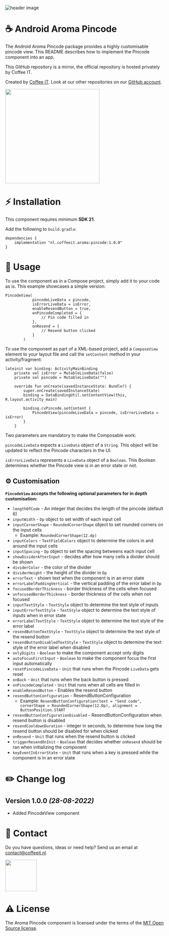 ![header image](https://coffeeit.nl/wp-content/uploads/2022/07/Aroma_Pincode_Android.png)

# ☕️ Android Aroma Pincode

The Android Aroma Pincode package provides a highly customisable pincode view. This README describes 
how to implement the Pincode component into an app.

This GitHub repository is a mirror, the official repository is hosted privately by Coffee IT.

Created by [Coffee IT](https://coffeeit.nl/). Look at our other repositories on our 
[GitHub account](https://github.com/orgs/Coffee-IT-Development/repositories).

<img src="https://i.imgur.com/PZkGq79.gif" width="300">

# ⚡ Installation

This component requires minimum __SDK 21__.

Add the following to `build.gradle`:
```
dependencies {
    implementation "nl.coffeeit.aroma:pincode:1.0.0"
}
```

# 📖 Usage

To use the component as in a Compose project, simply add it to your code as is. This example showcases a simple version:

```
PincodeView(
            pincodeLiveData = pincode,
            isErrorLiveData = isError,
            enableResendButton = true,
            onPincodeCompleted = {
                // Pin code filled in
            },
            onResend = {
                // Resend button clicked
            }
        )
```

To use the component as part of a XML-based project, add a `ComposeView` element to your layout file and call the `setContent` method in your activity/fragment:

```
lateinit var binding: ActivityMainBinding
    private val isError = MutableLiveData(false)
    private val pincode = MutableLiveData("")

    override fun onCreate(savedInstanceState: Bundle?) {
        super.onCreate(savedInstanceState)
        binding = DataBindingUtil.setContentView(this, R.layout.activity_main)

        binding.cvPincode.setContent {
            PincodeView(pincodeLiveData = pincode, isErrorLiveData = isError)
        }
    }
```
Two parameters are mandatory to make the Composable work:

`pincodeLiveData` expects a `LiveData` object of a `String`. This object will be updated to reflect the Pincode characters in the UI.

`isErrorLiveData` represents a `LiveData` object of a `Boolean`. This Boolean determines whether the Pincode view is in an error state or not.

## ⚙️ Customisation
__`PincodeView` accepts the following optional parameters for in depth customisation:__

- `lengthOfCode` - An integer that decides the length of the pincode (default 6)
- `inputWidth` - `Dp` object to set width of each input cell
- `inputCornerShape` - `RoundedCornerShape` object to set rounded corners on the input cells
  - Example: `RoundedCornerShape(12.dp)`
- `inputColors` - `TextFieldColors` object to determine the colors in and around the input cells
- `inputSpacing` - `Dp` object to set the spacing betweens each input cell
- `showDividerAfterInput` - decides after how many cells a divider should be shown
- `dividerColor` - the color of the divider
- `dividerHeight` - the height of the divider in `Dp`
- `errorText` - shown text when the component is in an error state
- `errorLabelPaddingVertical` - the vertical padding of the error label in `Dp`
- `focusedBorderThickness` - border thickness of the cells when focused
- `unfocusedBorderThickness` - border thickness of the cells when not focused
- `inputTextStyle` - `TextStyle` object to determine the text style of inputs
- `inputErrorTextStyle` - `TextStyle` object to determine the text style of inputs when in error state
- `errorLabelTextStyle` - `TextStyle` object to determine the text style of the error label
- `resendButtonTextStyle` - `TextStyle` object to determine the text style of the resend button
- `resendButtonDisabledTextStyle` - `TextStyle` object to determine the text style of the error label when disabled
- `onlyDigits` - `Boolean` to make the component accept only digits
- `autoFocusFirstInput` - `Boolean` to make the component focus the first input automatically
- `resetPincodeLiveData` - `Unit` that runs when the Pincode `LiveData` gets reset
- `onBack` - `Unit` that runs when the back button is pressed
- `onPincodeCompleted` - `Unit` that runs when all cells are filled in
- `enableResendButton` - Enables the resend button
- `resendButtonConfiguration` - ResendButtonConfiguration
  - Example: `ResendButtonConfiguration(text = "Send code", cornerShape = RoundedCornerShape(12.Dp), alignment = ButtonPosition.START`
- `resendButtonConfigurationDisabled` - ResendButtonConfiguration when  resend button is disabled
- `resendCooldownDuration` - integer in seconds, to determine how long the resend button should be disabled for when clicked
- `onResend` - `Unit` that runs when the resend button is clicked
- `triggerResendOnInit` - `Boolean` that decides whether `onResend` should be ran when initializing the component
- `keyEventInErrorState` - `Unit` that runs when a key is pressed while the component is in an error state

# ✏️ Change log

Version 1.0.0 *(28-08-2022)*
----------------------------
* Added PincodeView component

# 📧 Contact
Do you have questions, ideas or need help? Send us an email at contact@coffeeit.nl.

 <img src="https://coffeeit.nl/wp-content/uploads/2016/09/logo_dark_small_new.png" width="100">

# ⚠️ License
The Aroma Pincode component is licensed under the terms of the [MIT Open Source license](https://choosealicense.com/licenses/mit/).
